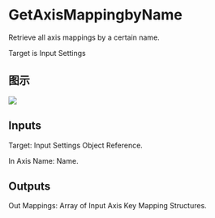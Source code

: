 # GetAxisMappingbyName

Retrieve all axis mappings by a certain name.

Target is Input Settings

## 图示

![]($-20221218-20565299.png)

## Inputs

Target: Input Settings Object Reference.

In Axis Name: Name.  

## Outputs

Out Mappings: Array of Input Axis Key Mapping Structures.

